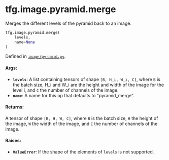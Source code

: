 <div itemscope itemtype="http://developers.google.com/ReferenceObject">
<meta itemprop="name" content="tfg.image.pyramid.merge" />
<meta itemprop="path" content="Stable" />
</div>

# tfg.image.pyramid.merge

Merges the different levels of the pyramid back to an image.

``` python
tfg.image.pyramid.merge(
    levels,
    name=None
)
```



Defined in [`image/pyramid.py`](https://github.com/tensorflow/graphics/blob/master/tensorflow_graphics/image/pyramid.py).

<!-- Placeholder for "Used in" -->

#### Args:

* <b>`levels`</b>: A list containing tensors of shape `[B, H_i, W_i, C]`, where `B` is
    the batch size, H_i and W_i are the height and width of the image for the
    level i, and `C` the number of channels of the image.
* <b>`name`</b>: A name for this op that defaults to "pyramid_merge".


#### Returns:

A tensor of shape `[B, H, W, C]`, where `B` is the batch size, `H`
the height of the image, `W` the width of the image, and `C` the number of
channels of the image.


#### Raises:

* <b>`ValueError`</b>: If the shape of the elements of `levels` is not supported.